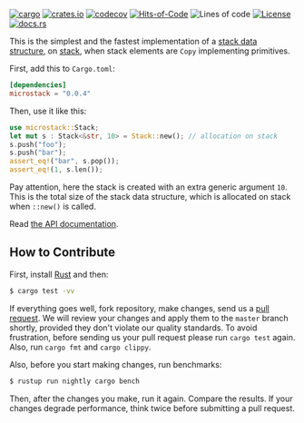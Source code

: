 [![cargo](https://github.com/yegor256/microstack/actions/workflows/cargo.yml/badge.svg)](https://github.com/yegor256/microstack/actions/workflows/cargo.yml)
[![crates.io](https://img.shields.io/crates/v/microstack.svg)](https://crates.io/crates/microstack)
[![codecov](https://codecov.io/gh/yegor256/microstack/branch/master/graph/badge.svg)](https://codecov.io/gh/yegor256/microstack)
[![Hits-of-Code](https://hitsofcode.com/github/yegor256/microstack)](https://hitsofcode.com/view/github/yegor256/microstack)
![Lines of code](https://img.shields.io/tokei/lines/github/yegor256/microstack)
[![License](https://img.shields.io/badge/license-MIT-green.svg)](https://github.com/yegor256/microstack/blob/master/LICENSE.txt)
[![docs.rs](https://img.shields.io/docsrs/microstack)](https://docs.rs/microstack/latest/microstack/)

This is the simplest and the fastest implementation of a 
[stack data structure](https://en.wikipedia.org/wiki/Stack_%28abstract_data_type%29), 
on [stack](https://en.wikipedia.org/wiki/Call_stack), 
when stack elements are `Copy` implementing primitives. 

First, add this to `Cargo.toml`:

```toml
[dependencies]
microstack = "0.0.4"
```

Then, use it like this:

```rust
use microstack::Stack;
let mut s : Stack<&str, 10> = Stack::new(); // allocation on stack
s.push("foo");
s.push("bar");
assert_eq!("bar", s.pop());
assert_eq!(1, s.len());
```

Pay attention, here the stack is created with an extra generic argument `10`. This is 
the total size of the stack data structure, which is allocated on stack when `::new()` is called. 

Read [the API documentation](https://docs.rs/microstack/latest/microstack/).

## How to Contribute

First, install [Rust](https://www.rust-lang.org/tools/install) and then:

```bash
$ cargo test -vv
```

If everything goes well, fork repository, make changes, send us a [pull request](https://www.yegor256.com/2014/04/15/github-guidelines.html).
We will review your changes and apply them to the `master` branch shortly,
provided they don't violate our quality standards. To avoid frustration,
before sending us your pull request please run `cargo test` again. Also, 
run `cargo fmt` and `cargo clippy`.

Also, before you start making changes, run benchmarks:

```bash
$ rustup run nightly cargo bench
```

Then, after the changes you make, run it again. Compare the results. If your changes
degrade performance, think twice before submitting a pull request.

